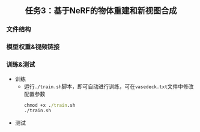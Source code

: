<h2 align="center"> 任务3：基于NeRF的物体重建和新视图合成 </h2>

### 文件结构

### 模型权重&视频链接

### 训练&测试

- 训练
  - 运行`./train.sh`脚本，即可自动进行训练，可在`vasedeck.txt`文件中修改配置参数
    ```cmd
    chmod +x ./train.sh
    ./train.sh
    ```
- 测试